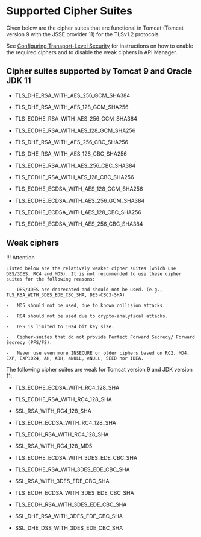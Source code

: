 # Supported Cipher Suites

Given below are the cipher suites that are functional in Tomcat (Tomcat version 9 with the JSSE provider 11) for the TLSv1.2 protocols. 

See [Configuring Transport-Level Security]({{base_path}}/administer/product-security/configuring-transport-level-security) for instructions on how to enable the required ciphers and to disable the weak ciphers in API Manager.

## Cipher suites supported by Tomcat 9 and  Oracle JDK 11

-    TLS_DHE_RSA_WITH_AES_256_GCM_SHA384

-    TLS_DHE_RSA_WITH_AES_128_GCM_SHA256

-    TLS_ECDHE_RSA_WITH_AES_256_GCM_SHA384

-    TLS_ECDHE_RSA_WITH_AES_128_GCM_SHA256

-    TLS_DHE_RSA_WITH_AES_256_CBC_SHA256

-    TLS_DHE_RSA_WITH_AES_128_CBC_SHA256

-    TLS_ECDHE_RSA_WITH_AES_256_CBC_SHA384

-    TLS_ECDHE_RSA_WITH_AES_128_CBC_SHA256

-    TLS_ECDHE_ECDSA_WITH_AES_128_GCM_SHA256

-    TLS_ECDHE_ECDSA_WITH_AES_256_GCM_SHA384

-    TLS_ECDHE_ECDSA_WITH_AES_128_CBC_SHA256

-    TLS_ECDHE_ECDSA_WITH_AES_256_CBC_SHA384


## Weak ciphers

!!! Attention 

    Listed below are the relatively weaker cipher suites (which use DES/3DES, RC4 and MD5). It is not recommended to use these cipher suites for the following reasons:

    -   DES/3DES are deprecated and should not be used. (e.g., TLS_RSA_WITH_3DES_EDE_CBC_SHA, DES-CBC3-SHA)

    -   MD5 should not be used, due to known collision attacks.

    -   RC4 should not be used due to crypto-analytical attacks. 

    -   DSS is limited to 1024 bit key size.

    -   Cipher-suites that do not provide Perfect Forward Secrecy/ Forward Secrecy (PFS/FS).

    -   Never use even more INSECURE or older ciphers based on RC2, MD4, EXP, EXP1024, AH, ADH, aNULL, eNULL, SEED nor IDEA.

The following cipher suites are weak for Tomcat version 9 and JDK version 11:

-   TLS_ECDHE_ECDSA_WITH_RC4_128_SHA

-   TLS_ECDHE_RSA_WITH_RC4_128_SHA

-   SSL_RSA_WITH_RC4_128_SHA

-   TLS_ECDH_ECDSA_WITH_RC4_128_SHA

-   TLS_ECDH_RSA_WITH_RC4_128_SHA

-   SSL_RSA_WITH_RC4_128_MD5

-   TLS_ECDHE_ECDSA_WITH_3DES_EDE_CBC_SHA

-   TLS_ECDHE_RSA_WITH_3DES_EDE_CBC_SHA

-   SSL_RSA_WITH_3DES_EDE_CBC_SHA

-   TLS_ECDH_ECDSA_WITH_3DES_EDE_CBC_SHA

-   TLS_ECDH_RSA_WITH_3DES_EDE_CBC_SHA

-   SSL_DHE_RSA_WITH_3DES_EDE_CBC_SHA

-   SSL_DHE_DSS_WITH_3DES_EDE_CBC_SHA

